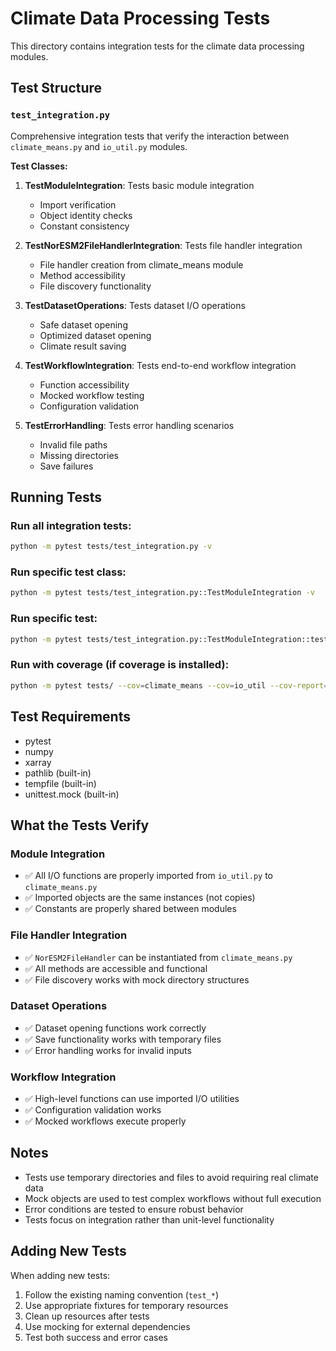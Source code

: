 # Climate Data Processing Tests

This directory contains integration tests for the climate data processing modules.

## Test Structure

### `test_integration.py`
Comprehensive integration tests that verify the interaction between `climate_means.py` and `io_util.py` modules.

**Test Classes:**

1. **TestModuleIntegration**: Tests basic module integration
   - Import verification
   - Object identity checks
   - Constant consistency

2. **TestNorESM2FileHandlerIntegration**: Tests file handler integration
   - File handler creation from climate_means module
   - Method accessibility
   - File discovery functionality

3. **TestDatasetOperations**: Tests dataset I/O operations
   - Safe dataset opening
   - Optimized dataset opening
   - Climate result saving

4. **TestWorkflowIntegration**: Tests end-to-end workflow integration
   - Function accessibility
   - Mocked workflow testing
   - Configuration validation

5. **TestErrorHandling**: Tests error handling scenarios
   - Invalid file paths
   - Missing directories
   - Save failures

## Running Tests

### Run all integration tests:
```bash
python -m pytest tests/test_integration.py -v
```

### Run specific test class:
```bash
python -m pytest tests/test_integration.py::TestModuleIntegration -v
```

### Run specific test:
```bash
python -m pytest tests/test_integration.py::TestModuleIntegration::test_imports_successful -v
```

### Run with coverage (if coverage is installed):
```bash
python -m pytest tests/ --cov=climate_means --cov=io_util --cov-report=html
```

## Test Requirements

- pytest
- numpy
- xarray
- pathlib (built-in)
- tempfile (built-in)
- unittest.mock (built-in)

## What the Tests Verify

### Module Integration
- ✅ All I/O functions are properly imported from `io_util.py` to `climate_means.py`
- ✅ Imported objects are the same instances (not copies)
- ✅ Constants are properly shared between modules

### File Handler Integration
- ✅ `NorESM2FileHandler` can be instantiated from `climate_means.py`
- ✅ All methods are accessible and functional
- ✅ File discovery works with mock directory structures

### Dataset Operations
- ✅ Dataset opening functions work correctly
- ✅ Save functionality works with temporary files
- ✅ Error handling works for invalid inputs

### Workflow Integration
- ✅ High-level functions can use imported I/O utilities
- ✅ Configuration validation works
- ✅ Mocked workflows execute properly

## Notes

- Tests use temporary directories and files to avoid requiring real climate data
- Mock objects are used to test complex workflows without full execution
- Error conditions are tested to ensure robust behavior
- Tests focus on integration rather than unit-level functionality

## Adding New Tests

When adding new tests:

1. Follow the existing naming convention (`test_*`)
2. Use appropriate fixtures for temporary resources
3. Clean up resources after tests
4. Use mocking for external dependencies
5. Test both success and error cases 